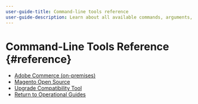 ```yaml
---
user-guide-title: Command-line tools reference
user-guide-description: Learn about all available commands, arguments, and options for Adobe Commerce and Magento Open Source command-line tools.
---
```


# Command-Line Tools Reference {#reference}

- [Adobe Commerce (on-premises)](commerce-on-premises.md)
- [Magento Open Source](magento-open-source.md)
- [Upgrade Compatibility Tool](uct.md)
- [Return to Operational Guides](https://experienceleague.adobe.com/docs/commerce-operations/operational-guides/home.html)
